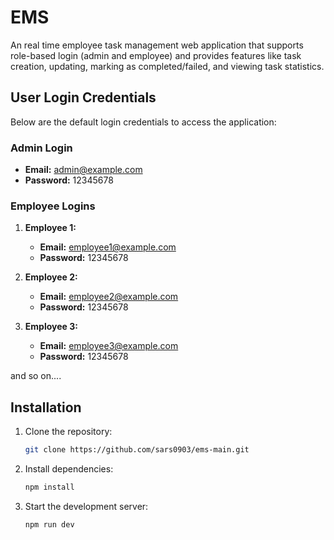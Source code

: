 # EMS
An real time employee task management web application that supports role-based login (admin and employee) and provides features like task creation, updating, marking as completed/failed, and viewing task statistics.

## User Login Credentials

Below are the default login credentials to access the application:

### Admin Login
- **Email:** admin@example.com
- **Password:** 12345678

### Employee Logins
1. **Employee 1:**
   - **Email:** employee1@example.com
   - **Password:** 12345678

2. **Employee 2:**
   - **Email:** employee2@example.com
   - **Password:** 12345678

3. **Employee 3:**
   - **Email:** employee3@example.com
   - **Password:** 12345678

and so on....

## Installation
1. Clone the repository:
   ```bash
   git clone https://github.com/sars0903/ems-main.git
   ```
2. Install dependencies:
   ```bash
   npm install
   ```
3. Start the development server:
   ```bash
   npm run dev
   ```



